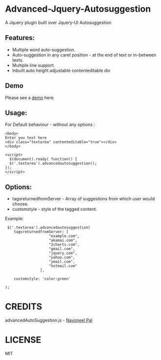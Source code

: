 Advanced-Jquery-Autosuggestion
==============================

A Jquery plugin built over Jquery-UI Autosuggestion


Features:
--------
* Multiple word auto-suggestion.
* Auto-suggestion in any caret position - at the end of text or in-between texts.
* Multiple line support.
* Inbuilt auto height adjustable contenteditable div

Demo
----
Please see a [demo](http://htmlpreview.github.io/?https://github.com/navoneel/Advanced-Jquery-Autosuggestion/blob/master/example.html) here.

Usage:
-----
For Default behaviour - without any options :

    <body>
    Enter you text here
    <div class="textarea" contenteditable="true"></div>
    </body>
    
    <script>
      $(document).ready( function() {
      $('.textarea').advancedautosuggestion();
    });
    </script>


Options:
-------
* tagsreturnedfromServer - Array of suggestions from which user would choose.
* customstyle - style of the tagged content.

Example:
    
     $('.textarea').advancedautosuggestion(   
        tagsreturnedfromServer: [
                        "example.com",
                        "akamai.com",
                        "2charts.com",
                        "gmail.com",
                        "jquery.com",
                        "yahoo.com",
                        "ymail.com",
                        "hotmail.com"
                    ],
        
        customstyle: 'color:green'
        
    );

CREDITS
=======
advancedAutoSuggestion.js - [Navoneel Pal](https://github.com/navoneel)

LICENSE
=======
MIT
